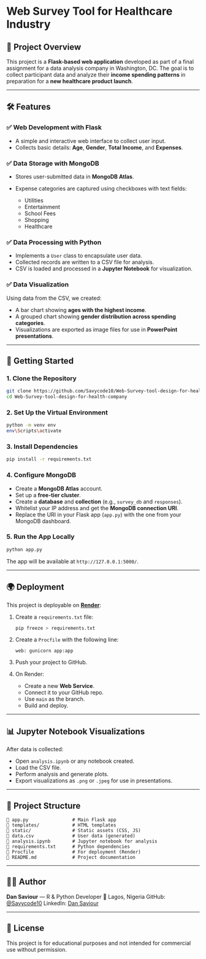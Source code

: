 # Web Survey Tool for Healthcare Industry

## 📌 Project Overview

This project is a **Flask-based web application** developed as part of a final assignment for a data analysis company in Washington, DC. The goal is to collect participant data and analyze their **income spending patterns** in preparation for a **new healthcare product launch**.

---

## 🛠️ Features

### ✅ Web Development with Flask

* A simple and interactive web interface to collect user input.
* Collects basic details: **Age**, **Gender**, **Total Income**, and **Expenses**.

### ✅ Data Storage with MongoDB

* Stores user-submitted data in **MongoDB Atlas**.
* Expense categories are captured using checkboxes with text fields:

  * Utilities
  * Entertainment
  * School Fees
  * Shopping
  * Healthcare

### ✅ Data Processing with Python

* Implements a `User` class to encapsulate user data.
* Collected records are written to a CSV file for analysis.
* CSV is loaded and processed in a **Jupyter Notebook** for visualization.

### ✅ Data Visualization

Using data from the CSV, we created:

* A bar chart showing **ages with the highest income**.
* A grouped chart showing **gender distribution across spending categories**.
* Visualizations are exported as image files for use in **PowerPoint presentations**.

---

## 🚀 Getting Started

### 1. Clone the Repository

```bash
git clone https://github.com/Savycode10/Web-Survey-tool-design-for-health-company.git
cd Web-Survey-tool-design-for-health-company
```

### 2. Set Up the Virtual Environment

```bash
python -m venv env
env\Scripts\activate
```

### 3. Install Dependencies

```bash
pip install -r requirements.txt
```

### 4. Configure MongoDB

* Create a **MongoDB Atlas** account.
* Set up a **free-tier cluster**.
* Create a **database** and **collection** (e.g., `survey_db` and `responses`).
* Whitelist your IP address and get the **MongoDB connection URI**.
* Replace the URI in your Flask app (`app.py`) with the one from your MongoDB dashboard.

### 5. Run the App Locally

```bash
python app.py
```

The app will be available at `http://127.0.0.1:5000/`.

---

## 🌍 Deployment

This project is deployable on [**Render**](https://render.com):

1. Create a `requirements.txt` file:

   ```bash
   pip freeze > requirements.txt
   ```

2. Create a `Procfile` with the following line:

   ```
   web: gunicorn app:app
   ```

3. Push your project to GitHub.

4. On Render:

   * Create a new **Web Service**.
   * Connect it to your GitHub repo.
   * Use `main` as the branch.
   * Build and deploy.

---

## 📊 Jupyter Notebook Visualizations

After data is collected:

* Open `analysis.ipynb` or any notebook created.
* Load the CSV file.
* Perform analysis and generate plots.
* Export visualizations as `.png` or `.jpeg` for use in presentations.

---

## 📁 Project Structure

```
🔹 app.py                # Main Flask app
🔹 templates/            # HTML templates
🔹 static/               # Static assets (CSS, JS)
🔹 data.csv              # User data (generated)
🔹 analysis.ipynb        # Jupyter notebook for analysis
🔹 requirements.txt      # Python dependencies
🔹 Procfile              # For deployment (Render)
🔹 README.md             # Project documentation
```

---

## 👨‍💻 Author

**Dan Saviour** — R & Python Developer
📍 Lagos, Nigeria
GitHub: [@Savycode10](https://github.com/Savycode10)
LinkedIn: [Dan Saviour](https://linkedin.com/in/dan-saviour)

---

## 📄 License

This project is for educational purposes and not intended for commercial use without permission.
